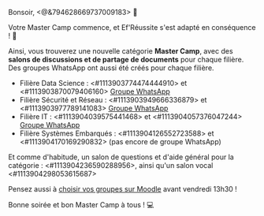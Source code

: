 Bonsoir, <@&794628669737009183> :wave:

Votre Master Camp commence, et Ef'Réussite s'est adapté en conséquence ! :tada:

Ainsi, vous trouverez une nouvelle catégorie **Master Camp**, avec des **salons de discussions et de partage de documents** pour chaque filière. Des groupes WhatsApp ont aussi été créés pour chaque filière.

- Filière Data Science : <#1113903774474444910> et <#1113903870079406160> [Groupe WhatsApp](%SECRET_0%)
- Filière Sécurité et Réseau : <#1113903949666336879> et <#1113903977789141083> [Groupe WhatsApp](%SECRET_1%)
- Filière IT : <#1113904039575441468> et <#1113904057376047244> [Groupe WhatsApp](%SECRET_2%)
- Filière Systèmes Embarqués : <#1113904126552723588> et <#1113904170169290832> (pas encore de groupe WhatsApp)

Et comme d'habitude, un salon de questions et d'aide général pour la catégorie : <#1113904236590288956>, ainsi qu'un salon vocal <#1113904298053615687>

Pensez aussi à [choisir vos groupes sur Moodle](https://moodle.myefrei.fr/course/view.php?id=11595#section-2) avant vendredi 13h30 !

Bonne soirée et bon Master Camp à tous ! :computer:

